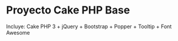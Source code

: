 # Proyecto Cake PHP Base

Incluye: Cake PHP 3 + jQuery + Bootstrap + Popper + Tooltip + Font Awesome
